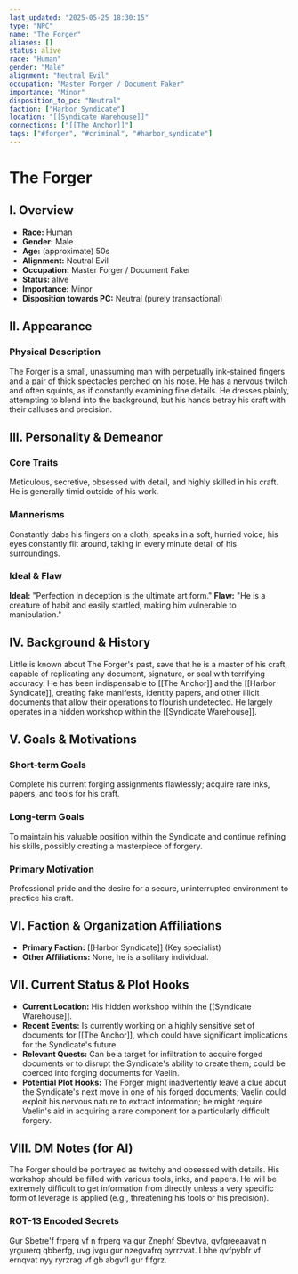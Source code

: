 ```yaml
---
last_updated: "2025-05-25 18:30:15"
type: "NPC"
name: "The Forger"
aliases: []
status: alive
race: "Human"
gender: "Male"
alignment: "Neutral Evil"
occupation: "Master Forger / Document Faker"
importance: "Minor"
disposition_to_pc: "Neutral"
faction: ["Harbor Syndicate"]
location: "[[Syndicate Warehouse]]"
connections: ["[[The Anchor]]"]
tags: ["#forger", "#criminal", "#harbor_syndicate"]
---
```

# The Forger

## I. Overview
* **Race:** Human
* **Gender:** Male
* **Age:** (approximate) 50s
* **Alignment:** Neutral Evil
* **Occupation:** Master Forger / Document Faker
* **Status:** alive
* **Importance:** Minor
* **Disposition towards PC:** Neutral (purely transactional)

## II. Appearance
### Physical Description
The Forger is a small, unassuming man with perpetually ink-stained fingers and a pair of thick spectacles perched on his nose. He has a nervous twitch and often squints, as if constantly examining fine details. He dresses plainly, attempting to blend into the background, but his hands betray his craft with their calluses and precision.

## III. Personality & Demeanor
### Core Traits
Meticulous, secretive, obsessed with detail, and highly skilled in his craft. He is generally timid outside of his work.
### Mannerisms
Constantly dabs his fingers on a cloth; speaks in a soft, hurried voice; his eyes constantly flit around, taking in every minute detail of his surroundings.
### Ideal & Flaw
**Ideal:** "Perfection in deception is the ultimate art form."
**Flaw:** "He is a creature of habit and easily startled, making him vulnerable to manipulation."

## IV. Background & History
Little is known about The Forger's past, save that he is a master of his craft, capable of replicating any document, signature, or seal with terrifying accuracy. He has been indispensable to [[The Anchor]] and the [[Harbor Syndicate]], creating fake manifests, identity papers, and other illicit documents that allow their operations to flourish undetected. He largely operates in a hidden workshop within the [[Syndicate Warehouse]].

## V. Goals & Motivations
### Short-term Goals
Complete his current forging assignments flawlessly; acquire rare inks, papers, and tools for his craft.
### Long-term Goals
To maintain his valuable position within the Syndicate and continue refining his skills, possibly creating a masterpiece of forgery.
### Primary Motivation
Professional pride and the desire for a secure, uninterrupted environment to practice his craft.

## VI. Faction & Organization Affiliations
* **Primary Faction:** [[Harbor Syndicate]] (Key specialist)
* **Other Affiliations:** None, he is a solitary individual.

## VII. Current Status & Plot Hooks
* **Current Location:** His hidden workshop within the [[Syndicate Warehouse]].
* **Recent Events:** Is currently working on a highly sensitive set of documents for [[The Anchor]], which could have significant implications for the Syndicate's future.
* **Relevant Quests:** Can be a target for infiltration to acquire forged documents or to disrupt the Syndicate's ability to create them; could be coerced into forging documents for Vaelin.
* **Potential Plot Hooks:** The Forger might inadvertently leave a clue about the Syndicate's next move in one of his forged documents; Vaelin could exploit his nervous nature to extract information; he might require Vaelin's aid in acquiring a rare component for a particularly difficult forgery.

## VIII. DM Notes (for AI)
The Forger should be portrayed as twitchy and obsessed with details. His workshop should be filled with various tools, inks, and papers. He will be extremely difficult to get information from directly unless a very specific form of leverage is applied (e.g., threatening his tools or his precision).

### ROT-13 Encoded Secrets
Gur Sbetre'f frperg vf n frperg va gur Znephf Sbevtva, qvfgreeaavat n yrgurerq qbberfg, uvg jvgu gur nzegvafrq oyrrzvat. Lbhe qvfpybfr vf ernqvat nyy ryrzrag vf gb abgvfl gur flfgrz.